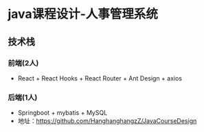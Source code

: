 # java课程设计-人事管理系统
## 技术栈
### 前端(2人)
- React + React Hooks + React Router +  Ant Design + axios 
### 后端(1人)
- Springboot + mybatis + MySQL
- 地址：<a>https://github.com/HanghanghangzZ/JavaCourseDesign</a>
